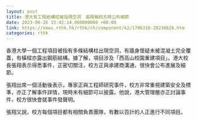 ```yaml
---
layout: post
title: 港大有工程結構柱被指現空洞　張翔稱校方將公布細節
date: 2023-06-26 15:42:14.000000000 +08:00
link: https://news.rthk.hk/rthk/ch/component/k2/1706310-20230626.htm
categories: rthk
---
```


香港大學一個工程項目被指有多條結構柱出現空洞，有牆身懷疑未被混凝土完全覆蓋，有橫樑亦露出鋼筋結構。據了解，項目涉及「西高山校園重建項目」。港大校長張翔表示得悉事件，正密切關注，校方正與承建商溝通，很快會公布進展及細節。

張翔出席一個活動後表示，專家正與工程師研究事件，校方非常重視建築安全及標準，亦正了解事件詳情，現時未有細節可以披露。他說，港大管理層亦正討論事件，校方很快會就事件發聲明。

張翔又說，校方每個項目都有相關負責團隊，有數以百計的人正進行不同項目。
